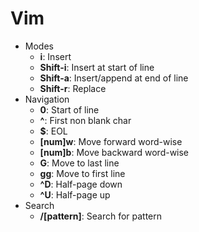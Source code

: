# Vim

- Modes
	- **i**: Insert
	- **Shift-i**: Insert at start of line
	- **Shift-a**: Insert/append at end of line
	- **Shift-r**: Replace
- Navigation
	- **0**: Start of line
	- **^**: First non blank char
	- **$**: EOL
	- **[num]w**: Move forward word-wise
	- **[num]b**: Move backward word-wise
	- **G**: Move to last line
	- **gg**: Move to first line
	- **^D**: Half-page down
	- **^U**: Half-page up
- Search
	- **/[pattern]**: Search for pattern
